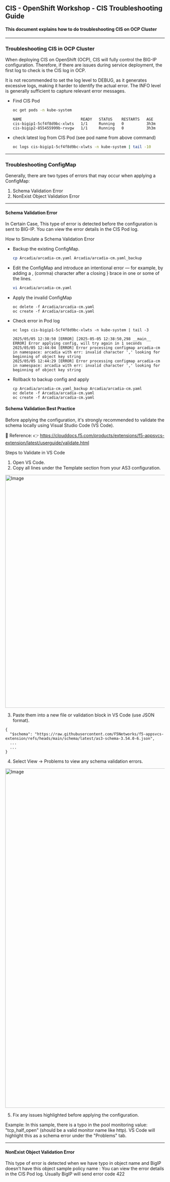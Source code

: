 ## CIS - OpenShift Workshop - CIS Troubleshooting Guide

#### This document explains how to do troubleshooting CIS on OCP Cluster
---

### Troubleshooting CIS in OCP Cluster

When deploying CIS on OpenShift (OCP), CIS will fully control the BIG-IP configuration. Therefore, if there are issues during service deployment, the first log to check is the CIS log in OCP.

It is not recommended to set the log level to DEBUG, as it generates excessive logs, making it harder to identify the actual error. The INFO level is generally sufficient to capture relevant error messages.

- Find CIS Pod
  ```bash
  oc get pods -n kube-system
  ```
      NAME                          READY   STATUS    RESTARTS   AGE
      cis-bigip1-5cf4f8d9bc-xlwts   1/1     Running   0          3h3m
      cis-bigip2-855455999b-rxvgw   1/1     Running   0          3h3m

- check latest log from CIS Pod (see pod name from above command)
  ```bash
  oc logs cis-bigip1-5cf4f8d9bc-xlwts -n kube-system | tail -10
  ```

---
### Troubleshooting ConfigMap 

Generally, there are two types of errors that may occur when applying a ConfigMap:
1. Schema Validation Error
2. NonExist Object Validation Error

---
#### Schema Validation Error
In Certain Case, This type of error is detected before the configuration is sent to BIG-IP.
You can view the error details in the CIS Pod log.

How to Simulate a Schema Validation Error
- Backup the existing ConfigMap.
  ```bash
  cp Arcadia/arcadia-cm.yaml Arcadia/arcadia-cm.yaml_backup
  ```
- Edit the ConfigMap and introduce an intentional error — for example, by adding a , (comma) character after a closing } brace in one or some of the lines.
  ```bash
  vi Arcadia/arcadia-cm.yaml
  ```
- Apply the invalid ConfigMap
  ```
  oc delete -f Arcadia/arcadia-cm.yaml
  oc create -f Arcadia/arcadia-cm.yaml
  ```
- Check error in Pod log
  ```
  oc logs cis-bigip1-5cf4f8d9bc-xlwts -n kube-system | tail -3
  ```
  ```
  2025/05/05 12:38:50 [ERROR] [2025-05-05 12:38:50,298 __main__ ERROR] Error applying config, will try again in 1 seconds
  2025/05/05 12:44:04 [ERROR] Error processing configmap arcadia-cm in namespace: arcadia with err: invalid character ',' looking for beginning of object key string
  2025/05/05 12:44:29 [ERROR] Error processing configmap arcadia-cm in namespace: arcadia with err: invalid character ',' looking for beginning of object key string
  ```
- Rollback to backup config and apply
  ```
  cp Arcadia/arcadia-cm.yaml_backup Arcadia/arcadia-cm.yaml
  oc delete -f Arcadia/arcadia-cm.yaml
  oc create -f Arcadia/arcadia-cm.yaml
  ```
  
#### Schema Validation Best Practice

Before applying the configuration, it's strongly recommended to validate the schema locally using Visual Studio Code (VS Code).

📘 Reference:
👉 https://clouddocs.f5.com/products/extensions/f5-appsvcs-extension/latest/userguide/validate.html

Steps to Validate in VS Code
1. Open VS Code.
2. Copy all lines under the Template section from your AS3 configuration.
<img width="735" alt="Image" src="https://github.com/user-attachments/assets/b9553452-0ab3-4f30-b613-9332deceaaed" />

3. Paste them into a new file or validation block in VS Code (use JSON format).
  
  ```
  {
    "$schema": "https://raw.githubusercontent.com/F5Networks/f5-appsvcs-extension/refs/heads/main/schema/latest/as3-schema-3.54.0-6.json",
    ...
    ...
  }
  ```
4. Select View → Problems to view any schema validation errors.
<img width="1071" alt="Image" src="https://github.com/user-attachments/assets/50237aeb-d589-46df-a0fa-cecd675ac82f" />

5. Fix any issues highlighted before applying the configuration.

Example:
In this sample, there is a typo in the pool monitoring value:
"tcp_half_open" (should be a valid monitor name like http).
VS Code will highlight this as a schema error under the "Problems" tab.

---
#### NonExist Object Validation Error
This type of error is detected when we have typo in object name and BigIP doesn't have this object
sample policy name : 
You can view the error details in the CIS Pod log. Usually BigIP will send error code 422

  


